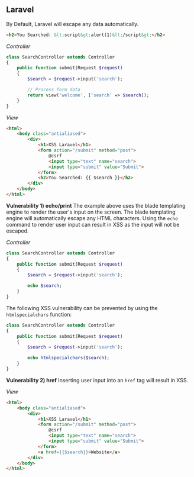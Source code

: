 ## Laravel
By Default, Laravel will escape any data automatically.
```html
<h2>You Searched: &lt;script&gt;alert(1)&lt;/script&gt;</h2>
```

*Controller*
```php
class SearchController extends Controller
{
    public function submit(Request $request)
    {
        $search = $request->input('search');

        // Process form data
        return view('welcome', ['search' => $search]);
    }
}
```

*View*
```html
<html>
    <body class="antialiased">
        <div>
            <h1>XSS Laravel</h1>
            <form action="/submit" method="post">
                @csrf
                <input type="text" name="search">
                <input type="submit" value="Submit">
            </form>
            <h2>You Searched: {{ $search }}</h2>
        </div> 
    </body>
</html>
```


**Vulnerability 1) echo/print**
The example above uses the blade templating engine to render the user's input on the screen. The blade templating engine will automatically escape any HTML characters. Using the `echo` command to render user input can result in XSS as the input will not be escaped.

*Controller*
```php
class SearchController extends Controller
{
    public function submit(Request $request)
    {
        $search = $request->input('search');

        echo $search;
    }
}
```

The following XSS vulnerability can be prevented by using the `htmlspecialchars` function:
```php
class SearchController extends Controller
{
    public function submit(Request $request)
    {
        $search = $request->input('search');

        echo htmlspecialchars($search);
    }
}
```

**Vulnerability 2) href**
Inserting user input into an `href` tag will result in XSS.

*View*
```html
<html>
    <body class="antialiased">
        <div>
            <h1>XSS Laravel</h1>
            <form action="/submit" method="post">
                @csrf
                <input type="text" name="search">
                <input type="submit" value="Submit">
            </form>
            <a href={{$search}}>Website</a>
        </div> 
    </body>
</html>
```

